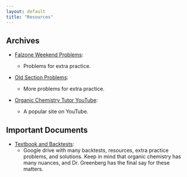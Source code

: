 ```yaml
---
layout: default
title: "Resources"
---
```


## Archives

- [Falzone Weekend Problems](https://drive.google.com/drive/folders/1J5uesutnPS9JarDP6ksoup3jgJ9-cGVn?usp=sharing):
    - Problems for extra practice.
 
- [Old Section Problems](https://drive.google.com/drive/folders/1koV-ses-0rAfkZpu8sRgrJ7XCA87DpyV?usp=drive_link):
    - More problems for extra practice.

- [Organic Chemistry Tutor YouTube](https://youtube.com/playlist?list=PL0o_zxa4K1BXP7TUO7656wg0uF1xYnwgm&si=oFmEqBKiwyETkeJB):
    - A popular site on YouTube.

## Important Documents

- [Textbook and Backtests](https://drive.google.com/drive/u/0/folders/1VmkOS-SfP9-6h-JlF0Y7oWEi_AQff8vT):
    - Google drive with many backtests, resources, extra practice problems, and solutions. Keep in mind that organic chemistry has many nuances, and Dr. Greenberg has the final say for these matters.
